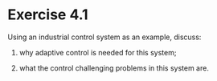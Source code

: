 # Exercise 4.1

Using an industrial control system as an example, discuss:

1) why adaptive control is needed for this system;

2) what the control challenging problems in this system are.
